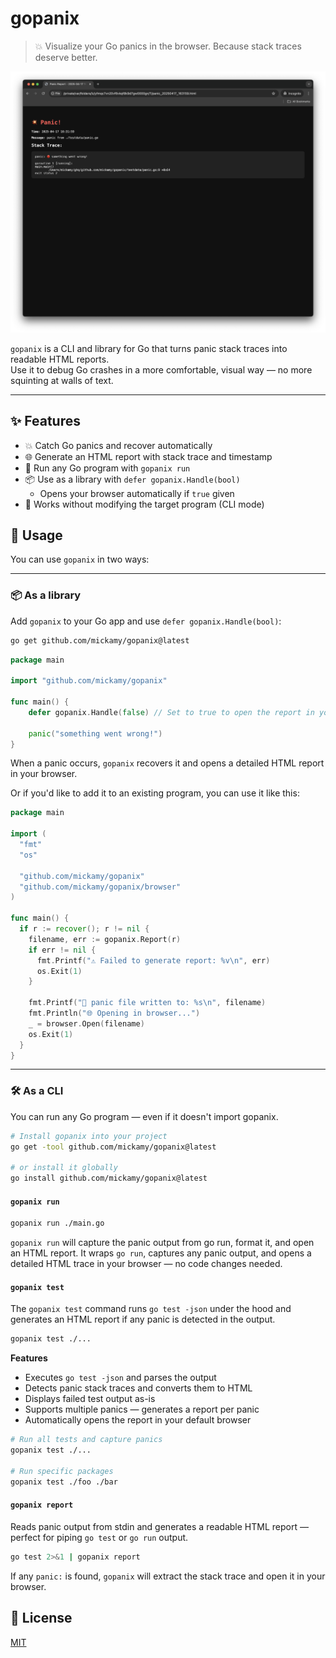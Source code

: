 # gopanix

> 💥 Visualize your Go panics in the browser. Because stack traces deserve better.

<p align="center">
  <img src="./assets/panic_report.png" alt="Panic Screenshot" width="600" />
</p>

`gopanix` is a CLI and library for Go that turns panic stack traces into readable HTML reports.  
Use it to debug Go crashes in a more comfortable, visual way — no more squinting at walls of text.

---

## ✨ Features

- 💥 Catch Go panics and recover automatically
- 🌐 Generate an HTML report with stack trace and timestamp
- 🧪 Run any Go program with `gopanix run`
- 📦 Use as a library with `defer gopanix.Handle(bool)`
  - Opens your browser automatically if `true` given
- 🧘 Works without modifying the target program (CLI mode)

## 🚀 Usage

You can use `gopanix` in two ways:

---

### 📦 As a library

Add `gopanix` to your Go app and use `defer gopanix.Handle(bool)`:

```bash
go get github.com/mickamy/gopanix@latest
```

```go
package main

import "github.com/mickamy/gopanix"

func main() {
	defer gopanix.Handle(false) // Set to true to open the report in your browser

	panic("something went wrong!")
}
```

When a panic occurs, `gopanix` recovers it and opens a detailed HTML report in your browser.

Or if you'd like to add it to an existing program, you can use it like this:

```go
package main

import (
  "fmt"
  "os"
	
  "github.com/mickamy/gopanix"
  "github.com/mickamy/gopanix/browser"
)

func main() {
  if r := recover(); r != nil {
    filename, err := gopanix.Report(r)
    if err != nil {
      fmt.Printf("⚠️ Failed to generate report: %v\n", err)
	  os.Exit(1)
    }

    fmt.Printf("📄 panic file written to: %s\n", filename)
    fmt.Println("🌐 Opening in browser...")
    _ = browser.Open(filename)
    os.Exit(1)
  }
}
```

---

### 🛠 As a CLI

You can run any Go program — even if it doesn't import gopanix.

```bash
# Install gopanix into your project
go get -tool github.com/mickamy/gopanix@latest

# or install it globally
go install github.com/mickamy/gopanix@latest
```

#### `gopanix run`

```bash
gopanix run ./main.go
```

`gopanix run` will capture the panic output from go run, format it, and open an HTML report.
It wraps `go run`, captures any panic output, and opens a detailed HTML trace in your browser — no code changes needed.

#### `gopanix test`

The `gopanix test` command runs `go test -json` under the hood and generates an HTML report if any panic is detected in the output.

```bash
gopanix test ./...
```

**Features**

- Executes `go test -json` and parses the output
- Detects panic stack traces and converts them to HTML
- Displays failed test output as-is
- Supports multiple panics — generates a report per panic
- Automatically opens the report in your default browser

```bash
# Run all tests and capture panics
gopanix test ./...

# Run specific packages
gopanix test ./foo ./bar
```

#### `gopanix report`

Reads panic output from stdin and generates a readable HTML report — perfect for piping `go test` or `go run` output.

```bash
go test 2>&1 | gopanix report
```

If any `panic:` is found, `gopanix` will extract the stack trace and open it in your browser.

## 📄 License

[MIT](./LICENSE)
